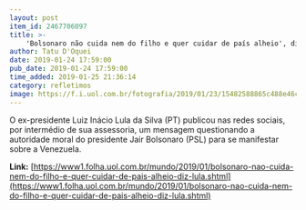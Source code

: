 ```yaml
---
layout: post
item_id: 2467706097
title: >-
    'Bolsonaro não cuida nem do filho e quer cuidar de país alheio', diz Lula
author: Tatu D'Oquei
date: 2019-01-24 17:59:00
pub_date: 2019-01-24 17:59:00
time_added: 2019-01-25 21:36:14
category: refletimos
image: https://f.i.uol.com.br/fotografia/2019/01/23/15482588865c488e46c04e5_1548258886_3x2_rt.jpg
---
```


O ex-presidente Luiz Inácio Lula da Silva (PT) publicou nas redes sociais, por intermédio de sua assessoria, um mensagem questionando a autoridade moral do presidente Jair Bolsonaro (PSL) para se manifestar sobre a Venezuela.

**Link:** [https://www1.folha.uol.com.br/mundo/2019/01/bolsonaro-nao-cuida-nem-do-filho-e-quer-cuidar-de-pais-alheio-diz-lula.shtml](https://www1.folha.uol.com.br/mundo/2019/01/bolsonaro-nao-cuida-nem-do-filho-e-quer-cuidar-de-pais-alheio-diz-lula.shtml)

